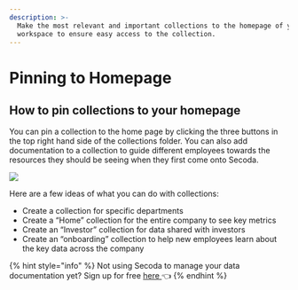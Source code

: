 ```yaml
---
description: >-
  Make the most relevant and important collections to the homepage of your
  workspace to ensure easy access to the collection.
---
```


# Pinning to Homepage

## **How to pin collections to your homepage** <a href="#h_3a4bfd6458" id="h_3a4bfd6458"></a>

You can pin a collection to the home page by clicking the three buttons in the top right hand side of the collections folder. You can also add documentation to a collection to guide different employees towards the resources they should be seeing when they first come onto Secoda.

![](https://downloads.intercomcdn.com/i/o/392615124/b33718833dfe09d4164ddfe7/Screen+Shot+2021-09-21+at+11.24.39+AM.png)

Here are a few ideas of what you can do with collections:

* Create a collection for specific departments
* Create a “Home” collection for the entire company to see key metrics
* Create an “Investor” collection for data shared with investors
* Create an “onboarding” collection to help new employees learn about the key data across the company

{% hint style="info" %}
Not using Secoda to manage your data documentation yet? Sign up for free [here ](http://app.secoda.co/)👈
{% endhint %}
